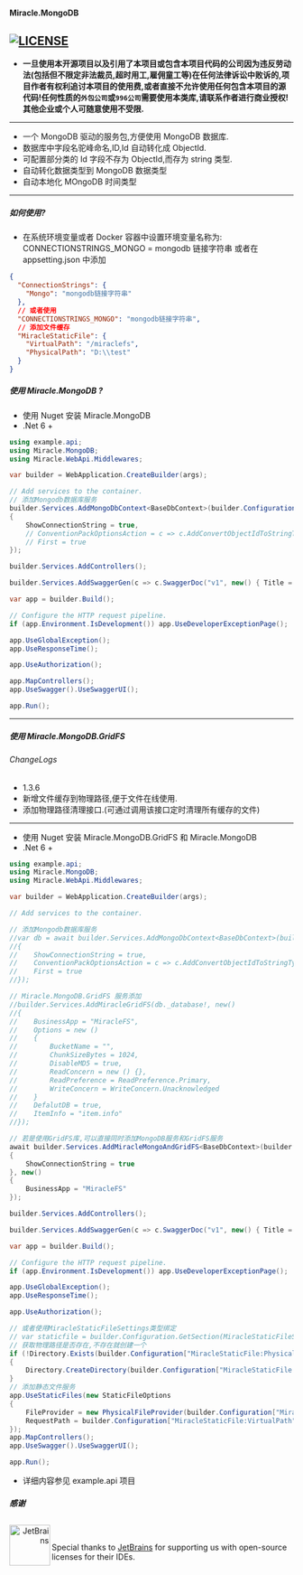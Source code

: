 #### Miracle.MongoDB

## [![LICENSE](https://img.shields.io/github/license/joesdu/Miracle.MongoDB)](https://img.shields.io/github/license/joesdu/Miracle.MongoDB)

- **一旦使用本开源项目以及引用了本项目或包含本项目代码的公司因为违反劳动法(包括但不限定非法裁员,超时用工,雇佣童工等)在任何法律诉讼中败诉的,项目作者有权利追讨本项目的使用费,或者直接不允许使用任何包含本项目的源代码!任何性质的`外包公司`或`996公司`需要使用本类库,请联系作者进行商业授权!其他企业或个人可随意使用不受限.**

---

- 一个 MongoDB 驱动的服务包,方便使用 MongoDB 数据库.
- 数据库中字段名驼峰命名,ID,Id 自动转化成 ObjectId.
- 可配置部分类的 Id 字段不存为 ObjectId,而存为 string 类型.
- 自动转化数据类型到 MongoDB 数据类型
- 自动本地化 MOngoDB 时间类型

---

##### 如何使用?

- 在系统环境变量或者 Docker 容器中设置环境变量名称为: CONNECTIONSTRINGS_MONGO = mongodb 链接字符串 或者在 appsetting.json 中添加

```json
{
  "ConnectionStrings": {
    "Mongo": "mongodb链接字符串"
  },
  // 或者使用
  "CONNECTIONSTRINGS_MONGO": "mongodb链接字符串",
  // 添加文件缓存
  "MiracleStaticFile": {
    "VirtualPath": "/miraclefs",
    "PhysicalPath": "D:\\test"
  }
}
```

##### 使用 Miracle.MongoDB ?

- 使用 Nuget 安装 Miracle.MongoDB
- .Net 6 +

```csharp
using example.api;
using Miracle.MongoDB;
using Miracle.WebApi.Middlewares;

var builder = WebApplication.CreateBuilder(args);

// Add services to the container.
// 添加Mongodb数据库服务
builder.Services.AddMongoDbContext<BaseDbContext>(builder.Configuration, new ()
{
    ShowConnectionString = true,
    // ConventionPackOptionsAction = c => c.AddConvertObjectIdToStringTypes(typeof(Test)),
    // First = true
});

builder.Services.AddControllers();

builder.Services.AddSwaggerGen(c => c.SwaggerDoc("v1", new() { Title = "example.api", Version = "v1" }));

var app = builder.Build();

// Configure the HTTP request pipeline.
if (app.Environment.IsDevelopment()) app.UseDeveloperExceptionPage();

app.UseGlobalException();
app.UseResponseTime();

app.UseAuthorization();

app.MapControllers();
app.UseSwagger().UseSwaggerUI();

app.Run();
```

---

##### 使用 Miracle.MongoDB.GridFS

###### ChangeLogs
- 1.3.6
- 新增文件缓存到物理路径,便于文件在线使用.
- 添加物理路径清理接口.(可通过调用该接口定时清理所有缓存的文件)

---

- 使用 Nuget 安装 Miracle.MongoDB.GridFS 和 Miracle.MongoDB
- .Net 6 +

```csharp
using example.api;
using Miracle.MongoDB;
using Miracle.WebApi.Middlewares;

var builder = WebApplication.CreateBuilder(args);

// Add services to the container.

// 添加Mongodb数据库服务
//var db = await builder.Services.AddMongoDbContext<BaseDbContext>(builder.Configuration, new()
//{
//    ShowConnectionString = true,
//    ConventionPackOptionsAction = c => c.AddConvertObjectIdToStringTypes(typeof(Test)),
//    First = true
//});

// Miracle.MongoDB.GridFS 服务添加
//builder.Services.AddMiracleGridFS(db._database!, new()
//{
//    BusinessApp = "MiracleFS",
//    Options = new ()
//    {
//        BucketName = "",
//        ChunkSizeBytes = 1024,
//        DisableMD5 = true,
//        ReadConcern = new () {},
//        ReadPreference = ReadPreference.Primary,
//        WriteConcern = WriteConcern.Unacknowledged
//    }
//    DefalutDB = true,
//    ItemInfo = "item.info"
//});

// 若是使用GridFS库,可以直接同时添加MongoDB服务和GridFS服务
await builder.Services.AddMiracleMongoAndGridFS<BaseDbContext>(builder.Configuration, new()
{
    ShowConnectionString = true
}, new()
{
    BusinessApp = "MiracleFS"
});

builder.Services.AddControllers();

builder.Services.AddSwaggerGen(c => c.SwaggerDoc("v1", new() { Title = "example.api", Version = "v1" }));

var app = builder.Build();

// Configure the HTTP request pipeline.
if (app.Environment.IsDevelopment()) app.UseDeveloperExceptionPage();

app.UseGlobalException();
app.UseResponseTime();

app.UseAuthorization();

// 或者使用MiracleStaticFileSettings类型绑定
// var staticfile = builder.Configuration.GetSection(MiracleStaticFileSettings.Postion).Get<MiracleStaticFileSettings>();
// 获取物理路径是否存在,不存在就创建一个
if (!Directory.Exists(builder.Configuration["MiracleStaticFile:PhysicalPath"]))
{
    Directory.CreateDirectory(builder.Configuration["MiracleStaticFile:PhysicalPath"]);
}
// 添加静态文件服务
app.UseStaticFiles(new StaticFileOptions
{
    FileProvider = new PhysicalFileProvider(builder.Configuration["MiracleStaticFile:PhysicalPath"]),
    RequestPath = builder.Configuration["MiracleStaticFile:VirtualPath"]
});
app.MapControllers();
app.UseSwagger().UseSwaggerUI();

app.Run();
```

- 详细内容参见 example.api 项目

##### 感谢

## <!-- Begin exclude from NuGet readme. -->

<div>
    <a href="https://www.jetbrains.com/?from=Miracle.MongoDB" align="right"><img src="https://raw.githubusercontent.com/joesdu/Miracle.MongoDB/main/jetbrains.svg" alt="JetBrains" class="logo-footer" width="72" align="left">
    <a><br/>
        
Special thanks to [JetBrains](https://www.jetbrains.com/?from=Miracle.MongoDB) for supporting us with open-source licenses for their IDEs. </a>
</div>

<!-- End exclude from NuGet readme. -->
